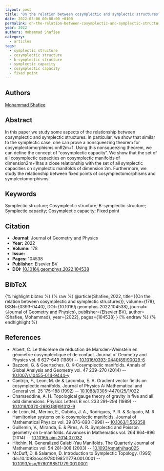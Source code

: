 ```yaml
---
layout: post
title: "On the relation between cosymplectic and symplectic structures"
date: 2022-05-06 00:00:00 +0100
permalink: on-the-relation-between-cosymplectic-and-symplectic-structures
year: 2022
authors: Mohammad Shafiee
category:
  - articles
tags:
  - symplectic structure
  - cosymplectic structure
  - b-symplectic structure
  - symplectic capacity
  - cosymplectic capacity
  - fixed point
---
```

 
## Authors
[Mohammad Shafiee](authors/mohammad_shafiee)
 
## Abstract
In this paper we study some aspects of the relationship between cosymplectic and symplectic structures. In particular, we show that similar to the symplectic case, one can prove a nonsqueezing theorem for cosymplectomorphisms onR2m+1. Using this nonsqueezing theorem, we can define the concept of “cosymplectic capacity”. We show that the set of all cosymplectic capacities on cosymplectic manifolds of dimension2m+1has a close relationship with the set of all symplectic capacities on symplectic manifolds of dimension 2m. Furthermore, we study the relationship between fixed points of cosymplectomorphisms and symplectomorphisms.
 
## Keywords
Symplectic structure; Cosymplectic structure; B-symplectic structure; Symplectic capacity; Cosymplectic capacity; Fixed point
 
## Citation
- **Journal:** Journal of Geometry and Physics
- **Year:** 2022
- **Volume:** 178
- **Issue:** 
- **Pages:** 104538
- **Publisher:** Elsevier BV
- **DOI:** [10.1016/j.geomphys.2022.104538](https://doi.org/10.1016/j.geomphys.2022.104538)
 
## BibTeX
{% highlight bibtex %}
{% raw %}
@article{Shafiee_2022,
  title={{On the relation between cosymplectic and symplectic structures}},
  volume={178},
  ISSN={0393-0440},
  DOI={10.1016/j.geomphys.2022.104538},
  journal={Journal of Geometry and Physics},
  publisher={Elsevier BV},
  author={Shafiee, Mohammad},
  year={2022},
  pages={104538}
}
{% endraw %}
{% endhighlight %}
 
## References
- Albert, C. Le théorème de réduction de Marsden-Weinstein en géométrie cosymplectique et de contact. Journal of Geometry and Physics vol. 6 627–649 (1989) -- [10.1016/0393-0440(89)90029-6](https://doi.org/10.1016/0393-0440(89)90029-6)
- Bazzoni, G. & Goertsches, O. K-Cosymplectic manifolds. Annals of Global Analysis and Geometry vol. 47 239–270 (2014) -- [10.1007/s10455-014-9444-y](https://doi.org/10.1007/s10455-014-9444-y)
- Cantrijn, F., Leon, M. de & Lacomba, E. A. Gradient vector fields on cosymplectic manifolds. Journal of Physics A: Mathematical and General vol. 25 175–188 (1992) -- [10.1088/0305-4470/25/1/022](https://doi.org/10.1088/0305-4470/25/1/022)
- Chamseddine, A. H. Topological gauge theory of gravity in five and all odd dimensions. Physics Letters B vol. 233 291–294 (1989) -- [10.1016/0370-2693(89)91312-9](https://doi.org/10.1016/0370-2693(89)91312-9)
- de León, M., Merino, E., Oubiña, J. A., Rodrigues, P. R. & Salgado, M. R. Hamiltonian systems on k-cosymplectic manifolds. Journal of Mathematical Physics vol. 39 876–893 (1998) -- [10.1063/1.532358](https://doi.org/10.1063/1.532358)
- Guillemin, V., Miranda, E. & Pires, A. R. Symplectic and Poisson geometry on b-manifolds. Advances in Mathematics vol. 264 864–896 (2014) -- [10.1016/j.aim.2014.07.032](https://doi.org/10.1016/j.aim.2014.07.032)
- Hitchin, N. Generalized Calabi-Yau Manifolds. The Quarterly Journal of Mathematics vol. 54 281–308 (2003) -- [10.1093/qmath/hag025](https://doi.org/10.1093/qmath/hag025)
- McDuff, D. & Salamon, D. Introduction to Symplectic Topology. (1995) doi:10.1093/oso/9780198511779.001.0001 -- [10.1093/oso/9780198511779.001.0001](https://doi.org/10.1093/oso/9780198511779.001.0001)

